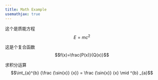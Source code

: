 ```yaml
---
title: Math Example
usemathjax: true
---
```

这个是质能方程
$$ E=mc^2 $$

这是个复合函数 
$$f(x)=\frac{P(x)}{Q(x)}$$

求积分运算
$$\int_{a}^{b} {\frac {\sin{x}} {x}} = \frac {\sin{x}} {x} \mid ^{b} _{a}$$
